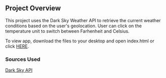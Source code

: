 ## Project Overview
This project uses the Dark Sky Weather API to retrieve the current weather conditions based on the user's geolocation. User can click on the temperature unit to switch between Farhenheit and Celsius. 

To view app, download the files to your desktop and open index.html or click <a href="https://envincebal.github.io/weather-app/">HERE</a>.

### Sources Used
<a href="https://darksky.net/dev/docs">Dark Sky API</a>
